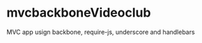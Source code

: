 mvcbackboneVideoclub
====================

MVC app usign backbone, require-js, underscore and handlebars
